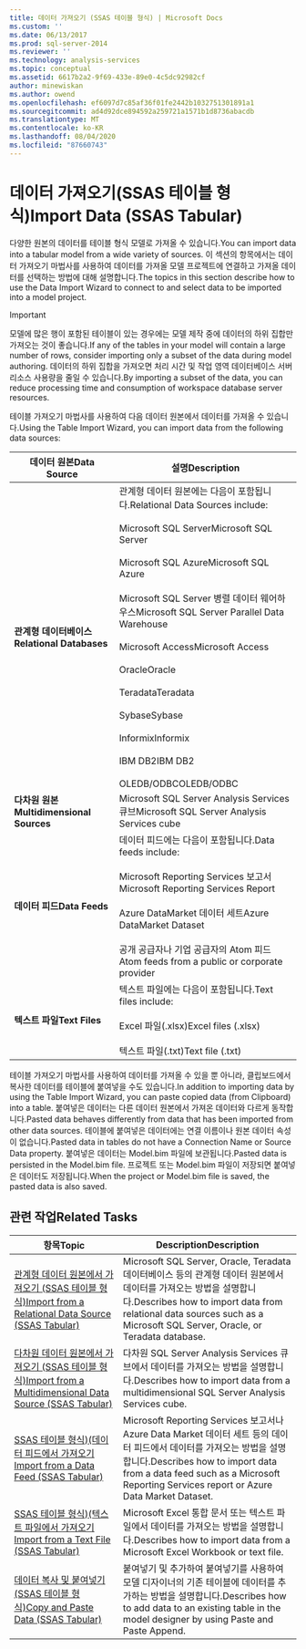 ```yaml
---
title: 데이터 가져오기 (SSAS 테이블 형식) | Microsoft Docs
ms.custom: ''
ms.date: 06/13/2017
ms.prod: sql-server-2014
ms.reviewer: ''
ms.technology: analysis-services
ms.topic: conceptual
ms.assetid: 6617b2a2-9f69-433e-89e0-4c5dc92982cf
author: minewiskan
ms.author: owend
ms.openlocfilehash: ef6097d7c85af36f01fe2442b1032751301891a1
ms.sourcegitcommit: ad4d92dce894592a259721a1571b1d8736abacdb
ms.translationtype: MT
ms.contentlocale: ko-KR
ms.lasthandoff: 08/04/2020
ms.locfileid: "87660743"
---
```

# <a name="import-data-ssas-tabular"></a><span data-ttu-id="071c2-102">데이터 가져오기(SSAS 테이블 형식)</span><span class="sxs-lookup"><span data-stu-id="071c2-102">Import Data (SSAS Tabular)</span></span>
  <span data-ttu-id="071c2-103">다양한 원본의 데이터를 테이블 형식 모델로 가져올 수 있습니다.</span><span class="sxs-lookup"><span data-stu-id="071c2-103">You can import data into a tabular model from a wide variety of sources.</span></span> <span data-ttu-id="071c2-104">이 섹션의 항목에서는 데이터 가져오기 마법사를 사용하여 데이터를 가져올 모델 프로젝트에 연결하고 가져올 데이터를 선택하는 방법에 대해 설명합니다.</span><span class="sxs-lookup"><span data-stu-id="071c2-104">The topics in this section describe how to use the Data Import Wizard to connect to and select data to be imported into a model project.</span></span>  
  
> [!IMPORTANT]  
>  <span data-ttu-id="071c2-105">모델에 많은 행이 포함된 테이블이 있는 경우에는 모델 제작 중에 데이터의 하위 집합만 가져오는 것이 좋습니다.</span><span class="sxs-lookup"><span data-stu-id="071c2-105">If any of the tables in your model will contain a large number of rows, consider importing only a subset of the data during model authoring.</span></span> <span data-ttu-id="071c2-106">데이터의 하위 집합을 가져오면 처리 시간 및 작업 영역 데이터베이스 서버 리소스 사용량을 줄일 수 있습니다.</span><span class="sxs-lookup"><span data-stu-id="071c2-106">By importing a subset of the data, you can reduce processing time and consumption of workspace database server resources.</span></span>  
  
 <span data-ttu-id="071c2-107">테이블 가져오기 마법사를 사용하여 다음 데이터 원본에서 데이터를 가져올 수 있습니다.</span><span class="sxs-lookup"><span data-stu-id="071c2-107">Using the Table Import Wizard, you can import data from the following data sources:</span></span>  
  
|<span data-ttu-id="071c2-108">**데이터 원본**</span><span class="sxs-lookup"><span data-stu-id="071c2-108">**Data Source**</span></span>|<span data-ttu-id="071c2-109">**설명**</span><span class="sxs-lookup"><span data-stu-id="071c2-109">**Description**</span></span>|  
|---------------------|---------------------|  
|<span data-ttu-id="071c2-110">**관계형 데이터베이스**</span><span class="sxs-lookup"><span data-stu-id="071c2-110">**Relational Databases**</span></span>|<span data-ttu-id="071c2-111">관계형 데이터 원본에는 다음이 포함됩니다.</span><span class="sxs-lookup"><span data-stu-id="071c2-111">Relational Data Sources include:</span></span><br /><br /> <span data-ttu-id="071c2-112">Microsoft SQL Server</span><span class="sxs-lookup"><span data-stu-id="071c2-112">Microsoft SQL Server</span></span><br /><br /> <span data-ttu-id="071c2-113">Microsoft SQL Azure</span><span class="sxs-lookup"><span data-stu-id="071c2-113">Microsoft SQL Azure</span></span><br /><br /> <span data-ttu-id="071c2-114">Microsoft SQL Server 병렬 데이터 웨어하우스</span><span class="sxs-lookup"><span data-stu-id="071c2-114">Microsoft SQL Server Parallel Data Warehouse</span></span><br /><br /> <span data-ttu-id="071c2-115">Microsoft Access</span><span class="sxs-lookup"><span data-stu-id="071c2-115">Microsoft Access</span></span><br /><br /> <span data-ttu-id="071c2-116">Oracle</span><span class="sxs-lookup"><span data-stu-id="071c2-116">Oracle</span></span><br /><br /> <span data-ttu-id="071c2-117">Teradata</span><span class="sxs-lookup"><span data-stu-id="071c2-117">Teradata</span></span><br /><br /> <span data-ttu-id="071c2-118">Sybase</span><span class="sxs-lookup"><span data-stu-id="071c2-118">Sybase</span></span><br /><br /> <span data-ttu-id="071c2-119">Informix</span><span class="sxs-lookup"><span data-stu-id="071c2-119">Informix</span></span><br /><br /> <span data-ttu-id="071c2-120">IBM DB2</span><span class="sxs-lookup"><span data-stu-id="071c2-120">IBM DB2</span></span><br /><br /> <span data-ttu-id="071c2-121">OLEDB/ODBC</span><span class="sxs-lookup"><span data-stu-id="071c2-121">OLEDB/ODBC</span></span>|  
|<span data-ttu-id="071c2-122">**다차원 원본**</span><span class="sxs-lookup"><span data-stu-id="071c2-122">**Multidimensional Sources**</span></span>|<span data-ttu-id="071c2-123">Microsoft SQL Server Analysis Services 큐브</span><span class="sxs-lookup"><span data-stu-id="071c2-123">Microsoft SQL Server Analysis Services cube</span></span>|  
|<span data-ttu-id="071c2-124">**데이터 피드**</span><span class="sxs-lookup"><span data-stu-id="071c2-124">**Data Feeds**</span></span>|<span data-ttu-id="071c2-125">데이터 피드에는 다음이 포함됩니다.</span><span class="sxs-lookup"><span data-stu-id="071c2-125">Data feeds include:</span></span><br /><br /> <span data-ttu-id="071c2-126">Microsoft Reporting Services 보고서</span><span class="sxs-lookup"><span data-stu-id="071c2-126">Microsoft Reporting Services Report</span></span><br /><br /> <span data-ttu-id="071c2-127">Azure DataMarket 데이터 세트</span><span class="sxs-lookup"><span data-stu-id="071c2-127">Azure DataMarket Dataset</span></span><br /><br /> <span data-ttu-id="071c2-128">공개 공급자나 기업 공급자의 Atom 피드</span><span class="sxs-lookup"><span data-stu-id="071c2-128">Atom feeds from a public or corporate provider</span></span>|  
|<span data-ttu-id="071c2-129">**텍스트 파일**</span><span class="sxs-lookup"><span data-stu-id="071c2-129">**Text Files**</span></span>|<span data-ttu-id="071c2-130">텍스트 파일에는 다음이 포함됩니다.</span><span class="sxs-lookup"><span data-stu-id="071c2-130">Text files include:</span></span><br /><br /> <span data-ttu-id="071c2-131">Excel 파일(.xlsx)</span><span class="sxs-lookup"><span data-stu-id="071c2-131">Excel files (.xlsx)</span></span><br /><br /> <span data-ttu-id="071c2-132">텍스트 파일(.txt)</span><span class="sxs-lookup"><span data-stu-id="071c2-132">Text file (.txt)</span></span>|  
  
 <span data-ttu-id="071c2-133">테이블 가져오기 마법사를 사용하여 데이터를 가져올 수 있을 뿐 아니라, 클립보드에서 복사한 데이터를 테이블에 붙여넣을 수도 있습니다.</span><span class="sxs-lookup"><span data-stu-id="071c2-133">In addition to importing data by using the Table Import Wizard, you can paste copied data (from Clipboard) into a table.</span></span> <span data-ttu-id="071c2-134">붙여넣은 데이터는 다른 데이터 원본에서 가져온 데이터와 다르게 동작합니다.</span><span class="sxs-lookup"><span data-stu-id="071c2-134">Pasted data behaves differently from data that has been imported from other data sources.</span></span> <span data-ttu-id="071c2-135">테이블에 붙여넣은 데이터에는 연결 이름이나 원본 데이터 속성이 없습니다.</span><span class="sxs-lookup"><span data-stu-id="071c2-135">Pasted data in tables do not have a Connection Name or Source Data property.</span></span> <span data-ttu-id="071c2-136">붙여넣은 데이터는 Model.bim 파일에 보관됩니다.</span><span class="sxs-lookup"><span data-stu-id="071c2-136">Pasted data is persisted in the Model.bim file.</span></span> <span data-ttu-id="071c2-137">프로젝트 또는 Model.bim 파일이 저장되면 붙여넣은 데이터도 저장됩니다.</span><span class="sxs-lookup"><span data-stu-id="071c2-137">When the project or Model.bim file is saved, the pasted data is also saved.</span></span>  
  
## <a name="related-tasks"></a><span data-ttu-id="071c2-138">관련 작업</span><span class="sxs-lookup"><span data-stu-id="071c2-138">Related Tasks</span></span>  
  
|<span data-ttu-id="071c2-139">항목</span><span class="sxs-lookup"><span data-stu-id="071c2-139">Topic</span></span>|<span data-ttu-id="071c2-140">Description</span><span class="sxs-lookup"><span data-stu-id="071c2-140">Description</span></span>|  
|-----------|-----------------|  
|[<span data-ttu-id="071c2-141">관계형 데이터 원본에서 가져오기 &#40;SSAS 테이블 형식&#41;</span><span class="sxs-lookup"><span data-stu-id="071c2-141">Import from a Relational Data Source &#40;SSAS Tabular&#41;</span></span>](import-from-a-relational-data-source-ssas-tabular.md)|<span data-ttu-id="071c2-142">Microsoft SQL Server, Oracle, Teradata 데이터베이스 등의 관계형 데이터 원본에서 데이터를 가져오는 방법을 설명합니다.</span><span class="sxs-lookup"><span data-stu-id="071c2-142">Describes how to import data from relational data sources such as a Microsoft SQL Server, Oracle, or Teradata database.</span></span>|  
|[<span data-ttu-id="071c2-143">다차원 데이터 원본에서 가져오기 &#40;SSAS 테이블 형식&#41;</span><span class="sxs-lookup"><span data-stu-id="071c2-143">Import from a Multidimensional Data Source &#40;SSAS Tabular&#41;</span></span>](import-from-a-multidimensional-data-source-ssas-tabular.md)|<span data-ttu-id="071c2-144">다차원 SQL Server Analysis Services 큐브에서 데이터를 가져오는 방법을 설명합니다.</span><span class="sxs-lookup"><span data-stu-id="071c2-144">Describes how to import data from a multidimensional SQL Server Analysis Services cube.</span></span>|  
|[<span data-ttu-id="071c2-145">SSAS 테이블 형식&#41;&#40;데이터 피드에서 가져오기</span><span class="sxs-lookup"><span data-stu-id="071c2-145">Import from a Data Feed &#40;SSAS Tabular&#41;</span></span>](import-from-a-data-feed-ssas-tabular.md)|<span data-ttu-id="071c2-146">Microsoft Reporting Services 보고서나 Azure Data Market 데이터 세트 등의 데이터 피드에서 데이터를 가져오는 방법을 설명합니다.</span><span class="sxs-lookup"><span data-stu-id="071c2-146">Describes how to import data from a data feed such as a Microsoft Reporting Services report or Azure Data Market Dataset.</span></span>|  
|[<span data-ttu-id="071c2-147">SSAS 테이블 형식&#41;&#40;텍스트 파일에서 가져오기</span><span class="sxs-lookup"><span data-stu-id="071c2-147">Import from a Text File &#40;SSAS Tabular&#41;</span></span>](import-from-a-text-file-ssas-tabular.md)|<span data-ttu-id="071c2-148">Microsoft Excel 통합 문서 또는 텍스트 파일에서 데이터를 가져오는 방법을 설명합니다.</span><span class="sxs-lookup"><span data-stu-id="071c2-148">Describes how to import data from a Microsoft Excel Workbook or text file.</span></span>|  
|[<span data-ttu-id="071c2-149">데이터 복사 및 붙여넣기&#40;SSAS 테이블 형식&#41;</span><span class="sxs-lookup"><span data-stu-id="071c2-149">Copy and Paste Data &#40;SSAS Tabular&#41;</span></span>](copy-and-paste-data-ssas-tabular.md)|<span data-ttu-id="071c2-150">붙여넣기 및 추가하여 붙여넣기를 사용하여 모델 디자이너의 기존 테이블에 데이터를 추가하는 방법을 설명합니다.</span><span class="sxs-lookup"><span data-stu-id="071c2-150">Describes how to add data to an existing table in the model designer by using Paste and Paste Append.</span></span>|  
  
  
